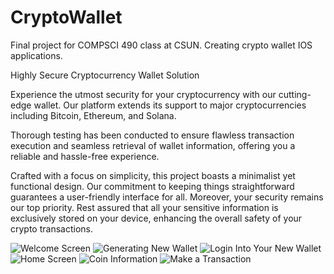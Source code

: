 # CryptoWallet
Final project for COMPSCI 490 class at CSUN. Creating crypto wallet IOS applications. 

Highly Secure Cryptocurrency Wallet Solution

Experience the utmost security for your cryptocurrency with our cutting-edge wallet. Our platform extends its support to major cryptocurrencies including Bitcoin, Ethereum, and Solana.

Thorough testing has been conducted to ensure flawless transaction execution and seamless retrieval of wallet information, offering you a reliable and hassle-free experience.

Crafted with a focus on simplicity, this project boasts a minimalist yet functional design. Our commitment to keeping things straightforward guarantees a user-friendly interface for all. Moreover, your security remains our top priority. Rest assured that all your sensitive information is exclusively stored on your device, enhancing the overall safety of your crypto transactions.

![Welcome Screen](images/StartScreen.png)
![Generating New Wallet](images/SecretPhrase.png)
![Login Into Your New Wallet](images/LoginScreen.png)
![Home Screen](images/HomeScreen.png)
![Coin Information](images/CoinScreen.png)
![Make a Transaction](images/SendScreen.png)
